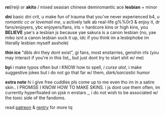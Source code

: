 ***rei***/reiji or **akito** / mixed seasian chinese demiromantic ace **lesbian** + minor 

**dni** basic dni crit, u make fun of trauma that you've never experienced b4, u _romantic cc or lovemail me_, u actively talk ab real-life g%%0r3 & enjoy it, dr fans/enjoyers, ybc enjoyers/fans, irls = hardcore kins or high kins, you **BELIEVE** yae's a lesbian js because yae sakura is a canon lesbian (no, yae miko isnt a canon lesbian suck it up, idc if you think im a lesbiphobe im literally lesbian myself asshole)

**thin ice** "dbls dni they dont exist", gi fans, most enstarries, genshin irls (you may interact if you're in this list,, but just dont try to start shit w/ me)

**byi** i make typos often but i KNOW how to spell, _i curse alot_, i make suggestive jokes but i do not go that far w/ them, _dark/sarcastic_ humor

**extra note** hi i give free cuddles pls come up to me even tho im in a satire skin.. I PROMISE I KNOW HOW TO MAKE SKINS. i js dont use them often, im currently hyperfixated on pjsk n enstars ,, i do not wish to be associated w/ the toxic side of the fandoms.  

read [patreon](https://patreon.com/shinonomeakito) & [rentry](https://rentry.co/sakkuma) for more tq
